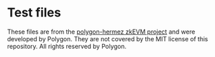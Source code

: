 # Test files

These files are from the [polygon-hermez zkEVM project](https://github.com/0xPolygonHermez/zkevm-proverjs)
and were developed by Polygon. They are not covered by the MIT license of this repository.
All rights reserved by Polygon.